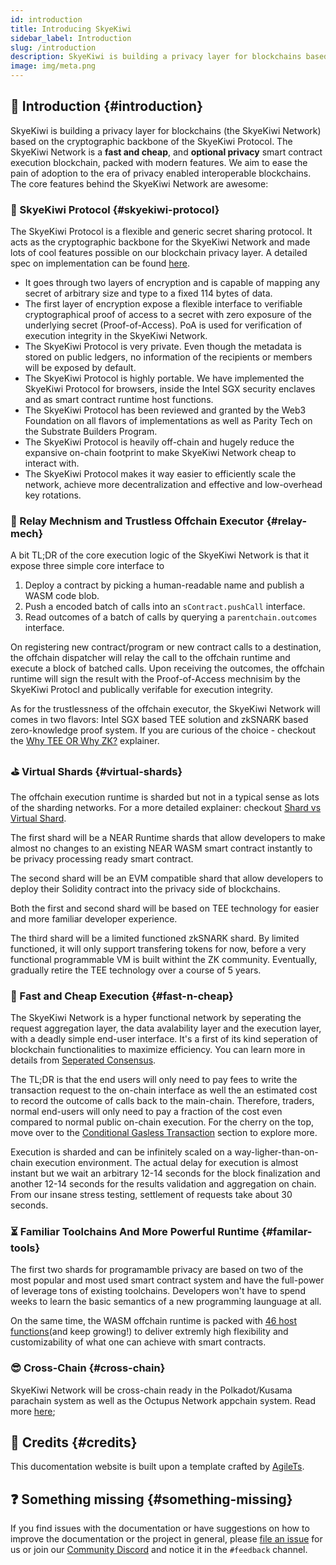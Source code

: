 ```yaml
---
id: introduction
title: Introducing SkyeKiwi
sidebar_label: Introduction
slug: /introduction
description: SkyeKiwi is building a privacy layer for blockchains based on a generic secret sharing protocol. 
image: img/meta.png
---
```


## 👋 Introduction {#introduction}

SkyeKiwi is building a privacy layer for blockchains (the SkyeKiwi Network) based on the cryptographic backbone of the SkyeKiwi Protocol. The SkyeKiwi Network is a **fast and cheap**, and **optional privacy** smart contract execution blockchain, packed with modern features. We aim to ease the pain of adoption to the era of privacy enabled interoperable blockchains. The core features behind the SkyeKiwi Network are awesome:

### 🚅 SkyeKiwi Protocol {#skyekiwi-protocol}

The SkyeKiwi Protocol is a flexible and generic secret sharing protocol. It acts as the cryptographic backbone for the SkyeKiwi Network and made lots of cool features possible on our blockchain privacy layer. A detailed spec on implementation can be found [here](/).

- It goes through two layers of encryption and is capable of mapping any secret of arbitrary size and type to a fixed 114 bytes of data. 
- The first layer of encryption expose a flexible interface to verifiable cryptographical proof of access to a secret with zero exposure of the underlying secret (Proof-of-Access). PoA is used for verification of execution integrity in the SkyeKiwi Network. 
- The SkyeKiwi Protocol is very private. Even though the metadata is stored on public ledgers, no information of the recipients or members will be exposed by default. 
- The SkyeKiwi Protocol is highly portable. We have implemented the SkyeKiwi Protocol for browsers, inside the Intel SGX security enclaves and as smart contract runtime host functions. 
- The SkyeKiwi Protocol has been reviewed and granted by the Web3 Foundation on all flavors of implementations as well as Parity Tech on the Substrate Builders Program. 
- The SkyeKiwi Protocol is heavily off-chain and hugely reduce the expansive on-chain footprint to make SkyeKiwi Network cheap to interact with. 
- The SkyeKiwi Protocol makes it way easier to efficiently scale the network, achieve more decentralization and effective and low-overhead key rotations. 


### 🤸‍ Relay Mechnism and Trustless Offchain Executor {#relay-mech}

A bit TL;DR of the core execution logic of the SkyeKiwi Network is that it expose three simple core interface to 
1. Deploy a contract by picking a human-readable name and publish a WASM code blob. 
2. Push a encoded batch of calls into an `sContract.pushCall` interface.
3. Read outcomes of a batch of calls by querying a `parentchain.outcomes` interface. 

On registering new contract/program or new contract calls to a destination, the offchain dispatcher will relay the call to the offchain runtime and execute a block of batched calls. Upon receiving the outcomes, the offchain runtime will sign the result with the Proof-of-Access mechnisim by the SkyeKiwi Protocl and publically verifable for execution integrity. 

As for the trustlessness of the offchain executor, the SkyeKiwi Network will comes in two flavors: Intel SGX based TEE solution and zkSNARK based zero-knowledge proof system. If you are curious of the choice - checkout the [Why TEE OR Why ZK?](/) explainer. 

### ⛳️ Virtual Shards {#virtual-shards}

The offchain execution runtime is sharded but not in a typical sense as lots of the sharding networks. For a more detailed explainer: checkout [Shard vs Virtual Shard](/). 

The first shard will be a NEAR Runtime shards that allow developers to make almost no changes to an existing NEAR WASM smart contract instantly to be privacy processing ready smart contract. 

The second shard will be an EVM compatible shard that allow developers to deploy their Solidity contract into the privacy side of blockchains.

Both the first and second shard will be based on TEE technology for easier and more familiar developer experience. 

The third shard will be a limited functioned zkSNARK shard. By limited functioned, it will only support transfering tokens for now, before a very functional programmable VM is built withint the ZK community. Eventually, gradually retire the TEE technology over a course of 5 years. 

### 🎯 Fast and Cheap Execution {#fast-n-cheap}

The SkyeKiwi Network is a hyper functional network by seperating the request aggregation layer, the data avalability layer and the execution layer, with a deadly simple end-user interface. It's a first of its kind seperation of blockchain functionalities to maximize efficiency. You can learn more in details from [Seperated Consensus](/). 

The TL;DR is that the end users will only need to pay fees to write the transaction request to the on-chain interface as well the an estimated cost to record the outcome of calls back to the main-chain. Therefore, traders, normal end-users will only need to pay a fraction of the cost even compared to normal public on-chain execution. For the cherry on the top, move over to the [Conditional Gasless Transaction](/) section to explore more. 

Execution is sharded and can be infinitely scaled on a way-ligher-than-on-chain execution environment. The actual delay for execution is almost instant but we wait an arbitrary 12-14 seconds for the block finalization and another 12-14 seconds for the results validation and aggregation on chain. From our insane stress testing, settlement of requests take about 30 seconds. 

### ⏳ Familiar Toolchains And More Powerful Runtime {#familar-tools}

The first two shards for programamble privacy are based on two of the most popular and most used smart contract system and have the full-power of leverage tons of existing toolchains. Developers won't have to spend weeks to learn the basic semantics of a new programming launguage at all. 

On the same time, the WASM offchain runtime is packed with [46 host functions](/)(and keep growing!) to deliver extremly high flexibility and customizability of what one can achieve with smart contracts. 

### 😎 Cross-Chain {#cross-chain}

SkyeKiwi Network will be cross-chain ready in the Polkadot/Kusama parachain system as well as the Octupus Network appchain system. Read more [here](/);

## 🎉 Credits {#credits}

This ducomentation website is built upon a template crafted by [AgileTs](https://agile-ts.org). 

## ❓ Something missing {#something-missing}

If you find issues with the documentation or have suggestions on how to improve the documentation or the project in
general, please [file an issue](https://github.com/skyekiwi/documentation) for us or join
our [Community Discord](https://discord.com/invite/m7tFX8u43J) and notice it in the `#feedback` channel.

